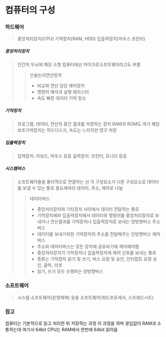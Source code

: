 # 컴퓨터의 구성
### 하드웨어
> 중앙처리장치(CPU)
> 기억장치(RAM, HDD)
> 입출력장치(마우스 프린터)
##### 중앙처리장치
> 인간의 두뇌에 해당
> 소형 컴퓨터에선 마이크로소프트웨어라고도 부름
>> 산술논리연산장치
>> - 비교와 연산 담당
>> 제어장치
>> - 명령어 해석과 실행
>> 레지스터
>> - 속도 빠른 데이터 기억 장소
##### 기억장치
> 프로그램, 데이터, 연산의 중간 결과를 저장하는 장치
> RAM과 ROM도 여기 해당
> 보조기억장치는 하드디스크, 속도는 느리지만 영구 저장
##### 입출력장치
> 입력장치: 키보드, 마우스 등등
> 출력장치: 프린터, 모니터 등등
##### 시스템버스
> 소프트웨어들을 물리적으로 연결하는 선
> 각 구성요소가 다른 구성요소로 데이터를 보낼 수 있는 통로
> 용도에따라 데이터, 주소, 제어로 나뉨
>> 데이터버스
>> - 중앙처리장치와 기타장치 사이에서 데이터 전달하는 통로
>> - 기억장치에와 입출력장치에서 데이터와 명령어를 중앙처리장치로 보내거나 연산결과를 기억장치나 입출력장치로 보내는 양방향버스
>> 주소버스
>> - 데이터를 보내기위한 기억장치의 주소를 전달해주는 단방향버스
>> 제어버스
>> - 주소와 데이터버스는 모든 장치에 공유되기에 제어해야함
>> - 중앙처리장치가 기억장치나 입출력장치에 제어 신호를 보내는 통로
>> - 종류는 기억장치 읽기 및 쓰기, 버스 요청 및 승인, 인터럽트 요청 승인, 클락, 리셋
>> - 읽기, 쓰기 모두 수행하는 양방향버스
### 소프트웨어
> 시스템 소프트웨어(운영체제)
> 응용 소프트웨어(워드프로세서, 스프레드시트)

### 참고
컴퓨터는 기본적으로 읽고 처리한 뒤 저장하는 과정
이 과정을 하며 끊임없이 RAM과 소통하는데 여기서 64bit CPU는 RAM에서 한번에 64bit 읽어옴
